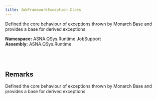 ```yaml
---
title: JobFrameworkException Class
---
```


Defined the core behaviour of exceptions thrown by Monarch Base and provides a base for derived exceptions

**Namespace:** ASNA.QSys.Runtime.JobSupport <br/>
**Assembly:** ASNA.QSys.Runtime

<br>
<br>

## Remarks

Defined the core behaviour of exceptions thrown by Monarch Base and provides a base for derived exceptions

[//]: # ($$TODO: Complete the Remarks section.)

<br>
<br>

